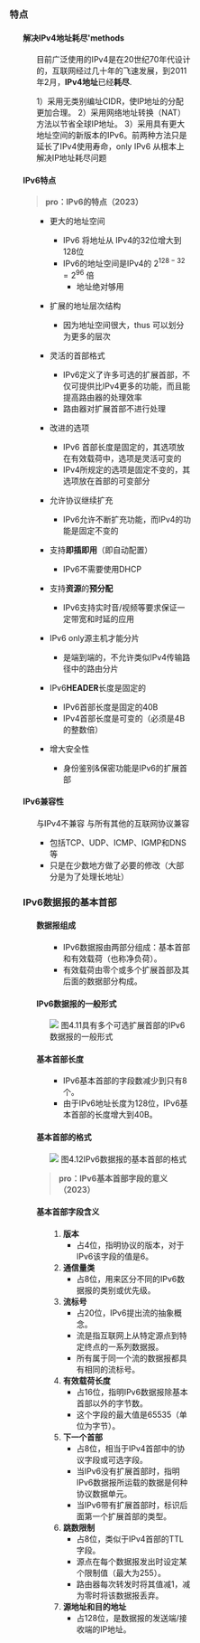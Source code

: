 <div style="float: left; width: 64%; padding: 1%;">

### 特点
<ul>

#### 解决IPv4地址耗尽'methods
<ul>

目前广泛使用的IPv4是在20世纪70年代设计的，互联网经过几十年的飞速发展，到2011年2月，**IPv4地址**已经**耗尽**.

1）采用无类别编址CIDR，使IP地址的分配更加合理。
2）采用网络地址转换（NAT）方法以节省全球IP地址。
3）采用具有更大地址空间的新版本的IPv6。前两种方法只是延长了IPv4使用寿命，only IPv6 从根本上解决IP地址耗尽问题
</ul>

#### IPv6特点
> **pro：IPv6的特点（2023）**
<ul>


- 更大的地址空间
    - IPv6 将地址从 IPv4的32位增大到128位
    - IPv6的地址空间是IPv4的 $2^{128-32}=2^{96}$ 倍
      - 地址绝对够用

- 扩展的地址层次结构
    - 因为地址空间很大，thus 可以划分为更多的层次

- 灵活的首部格式
    - IPv6定义了许多可选的扩展首部，不仅可提供比IPv4更多的功能，而且能提高路由器的处理效率
    - 路由器对扩展首部不进行处理

- 改进的选项
    - IPv6 首部长度是固定的，其选项放在有效载荷中，选项是灵活可变的
    - IPv4所规定的选项是固定不变的，其选项放在首部的可变部分

- 允许协议继续扩充
    - IPv6允许不断扩充功能，而IPv4的功能是固定不变的

- 支持**即插即用**（即自动配置）
    - IPv6不需要使用DHCP

- 支持**资源**的**预分配**
    - IPv6支持实时音/视频等要求保证一定带宽和时延的应用

- IPv6 only源主机才能分片
    - 是端到端的，不允许类似IPv4传输路径中的路由分片

- IPv6**HEADER**长度是固定的
    - IPv6首部长度是固定的40B
    - IPv4首部长度是可变的（必须是4B的整数倍）

- 增大安全性
    - 身份鉴别&保密功能是IPv6的扩展首部
</ul>

#### IPv6兼容性
<ul>

与IPv4不兼容
与所有其他的互联网协议兼容
- 包括TCP、UDP、ICMP、IGMP和DNS等
- 只是在少数地方做了必要的修改（大部分是为了处理长地址）
</ul>

### IPv6数据报的基本首部
<ul>

#### 数据报组成
<ul>

- IPv6数据报由两部分组成：基本首部和有效载荷（也称净负荷）。
- 有效载荷由零个或多个扩展首部及其后面的数据部分构成。
</ul>

#### IPv6数据报的一般形式

<ul>

![](https://cdn-mineru.openxlab.org.cn/model-mineru/prod/f698b67646d9930c64da34e52dc45dad7d35022f8c9f2fdb596f320bf237c685.jpg)
图4.11具有多个可选扩展首部的IPv6数据报的一般形式
</ul>

#### 基本首部长度

<ul>

- IPv6基本首部的字段数减少到只有8个。
- 由于IPv6地址长度为128位，IPv6基本首部的长度增大到40B。
</ul>

#### 基本首部的格式

<ul>

![](https://cdn-mineru.openxlab.org.cn/model-mineru/prod/03769dd7cc9b50a35c96a4fc7fbf8a9c5757c87a33f21ed45608a52f302efe1f.jpg)
图4.12IPv6数据报的基本首部的格式
</ul>

> **pro：IPv6基本首部字段的意义（2023）**

#### 基本首部字段含义

<ul>

1. **版本**
   - 占4位，指明协议的版本，对于IPv6该字段的值是6。
2. **通信量类**
   - 占8位，用来区分不同的IPv6数据报的类别或优先级。
3. **流标号**
   - 占20位，IPv6提出流的抽象概念。
   - 流是指互联网上从特定源点到特定终点的一系列数据报。
   - 所有属于同一个流的数据报都具有相同的流标号。
4. **有效载荷长度**
   - 占16位，指明IPv6数据报除基本首部以外的字节数。
   - 这个字段的最大值是65535（单位为字节）。
5. **下一个首部**
   - 占8位，相当于IPv4首部中的协议字段或可选字段。
   - 当IPv6没有扩展首部时，指明IPv6数据报所运载的数据是何种协议数据单元。
   - 当IPv6带有扩展首部时，标识后面第一个扩展首部的类型。
6. **跳数限制**
   - 占8位，类似于IPv4首部的TTL字段。
   - 源点在每个数据报发出时设定某个限制值（最大为255）。
   - 路由器每次转发时将其值减1，减为零时将该数据报丢弃。
7. **源地址和目的地址**
   - 占128位，是数据报的发送端/接收端的IP地址。
</ul>

</ul>

</div>
<div style="float: right; width: 26%; padding: 1%;">

</div>
<div style="clear: both;"></div>

